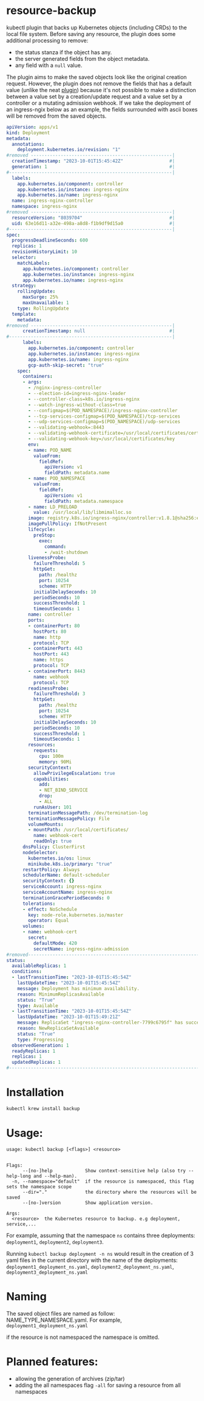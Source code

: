 # resource-backup

kubectl plugin that backs up Kubernetes objects (including CRDs) to the local file system. Before saving any resource, the plugin does some additional processing to remove:
- the status stanza if the object has any.
- the server generated fields from the object metadata.
- any field with a `null` value.

The plugin aims to make the saved objects look like the original creation request. However, the plugin does not remove the fields that has a default value (unlike the neat [plugin](https://github.com/itaysk/kubectl-neat)) because it's not possible to make a distinction between a value set by a creation/update request and a value set by a controller or a mutating admission webhook. If we take the deployment of an ingress-ngix below as an example, the fields surrounded with ascii boxes will be removed from the saved objects.

```yaml
apiVersion: apps/v1
kind: Deployment
metadata:
  annotations:
    deployment.kubernetes.io/revision: "1"
#removed ----------------------------------------------------|
  creationTimestamp: "2023-10-01T15:45:42Z"                 #|
  generation: 1                                             #|
#------------------------------------------------------------|
  labels:
    app.kubernetes.io/component: controller
    app.kubernetes.io/instance: ingress-nginx
    app.kubernetes.io/name: ingress-nginx
  name: ingress-nginx-controller
  namespace: ingress-nginx
#removed ----------------------------------------------------|
  resourceVersion: "8039704"                                #|
  uid: 63e16d11-a32e-498a-a8d8-f1b9df9d15a0                 #|
#------------------------------------------------------------|
spec:
  progressDeadlineSeconds: 600
  replicas: 1
  revisionHistoryLimit: 10
  selector:
    matchLabels:
      app.kubernetes.io/component: controller
      app.kubernetes.io/instance: ingress-nginx
      app.kubernetes.io/name: ingress-nginx
  strategy:
    rollingUpdate:
      maxSurge: 25%
      maxUnavailable: 1
    type: RollingUpdate
  template:
    metadata:
#removed ----------------------------------------------------|
      creationTimestamp: null                               #|
#------------------------------------------------------------|
      labels:
        app.kubernetes.io/component: controller
        app.kubernetes.io/instance: ingress-nginx
        app.kubernetes.io/name: ingress-nginx
        gcp-auth-skip-secret: "true"
    spec:
      containers:
      - args:
        - /nginx-ingress-controller
        - --election-id=ingress-nginx-leader
        - --controller-class=k8s.io/ingress-nginx
        - --watch-ingress-without-class=true
        - --configmap=$(POD_NAMESPACE)/ingress-nginx-controller
        - --tcp-services-configmap=$(POD_NAMESPACE)/tcp-services
        - --udp-services-configmap=$(POD_NAMESPACE)/udp-services
        - --validating-webhook=:8443
        - --validating-webhook-certificate=/usr/local/certificates/cert
        - --validating-webhook-key=/usr/local/certificates/key
        env:
        - name: POD_NAME
          valueFrom:
            fieldRef:
              apiVersion: v1
              fieldPath: metadata.name
        - name: POD_NAMESPACE
          valueFrom:
            fieldRef:
              apiVersion: v1
              fieldPath: metadata.namespace
        - name: LD_PRELOAD
          value: /usr/local/lib/libmimalloc.so
        image: registry.k8s.io/ingress-nginx/controller:v1.8.1@sha256:e5c4824e7375fcf2a393e1c03c293b69759af37a9ca6abdb91b13d78a93da8bd
        imagePullPolicy: IfNotPresent
        lifecycle:
          preStop:
            exec:
              command:
              - /wait-shutdown
        livenessProbe:
          failureThreshold: 5
          httpGet:
            path: /healthz
            port: 10254
            scheme: HTTP
          initialDelaySeconds: 10
          periodSeconds: 10
          successThreshold: 1
          timeoutSeconds: 1
        name: controller
        ports:
        - containerPort: 80
          hostPort: 80
          name: http
          protocol: TCP
        - containerPort: 443
          hostPort: 443
          name: https
          protocol: TCP
        - containerPort: 8443
          name: webhook
          protocol: TCP
        readinessProbe:
          failureThreshold: 3
          httpGet:
            path: /healthz
            port: 10254
            scheme: HTTP
          initialDelaySeconds: 10
          periodSeconds: 10
          successThreshold: 1
          timeoutSeconds: 1
        resources:
          requests:
            cpu: 100m
            memory: 90Mi
        securityContext:
          allowPrivilegeEscalation: true
          capabilities:
            add:
            - NET_BIND_SERVICE
            drop:
            - ALL
          runAsUser: 101
        terminationMessagePath: /dev/termination-log
        terminationMessagePolicy: File
        volumeMounts:
        - mountPath: /usr/local/certificates/
          name: webhook-cert
          readOnly: true
      dnsPolicy: ClusterFirst
      nodeSelector:
        kubernetes.io/os: linux
        minikube.k8s.io/primary: "true"
      restartPolicy: Always
      schedulerName: default-scheduler
      securityContext: {}
      serviceAccount: ingress-nginx
      serviceAccountName: ingress-nginx
      terminationGracePeriodSeconds: 0
      tolerations:
      - effect: NoSchedule
        key: node-role.kubernetes.io/master
        operator: Equal
      volumes:
      - name: webhook-cert
        secret:
          defaultMode: 420
          secretName: ingress-nginx-admission
#removed--------------------------------------------------------------------------------------------------|
status:                                                                                                   #|
  availableReplicas: 1                                                                                    #|
  conditions:                                                                                             #|
  - lastTransitionTime: "2023-10-01T15:45:54Z"                                                            #|
    lastUpdateTime: "2023-10-01T15:45:54Z"                                                                #|
    message: Deployment has minimum availability.                                                         #|
    reason: MinimumReplicasAvailable                                                                      #|
    status: "True"                                                                                        #|
    type: Available                                                                                       #|
  - lastTransitionTime: "2023-10-01T15:45:54Z"                                                            #|
    lastUpdateTime: "2023-10-01T15:49:21Z"                                                                #|
    message: ReplicaSet "ingress-nginx-controller-7799c6795f" has successfully progressed.                #|
    reason: NewReplicaSetAvailable                                                                        #|
    status: "True"                                                                                        #|
    type: Progressing                                                                                     #|
  observedGeneration: 1                                                                                   #|
  readyReplicas: 1                                                                                        #|
  replicas: 1                                                                                             #|
  updatedReplicas: 1                                                                                      #|
#---------------------------------------------------------------------------------------------------------|
```
# Installation

  ```sh
  kubectl krew install backup
  ```

# Usage:

```
usage: kubectl backup [<flags>] <resource>


Flags:
      --[no-]help            Show context-sensitive help (also try --help-long and --help-man).
  -n, --namespace="default"  if the resource is namespaced, this flag sets the namespace scope
      --dir="."              the directory where the resources will be saved
      --[no-]version         Show application version.

Args:
  <resource>  the Kubernetes resource to backup. e.g deployment, service,...

```

For example, assuming that the namespace `ns` contains three deployments: `deployment1`, `deployment2`, `deployment3`.

Running `kubectl backup deployment -n ns` would result in the creation of 3 yaml files in the current directory with the name of the deployments: `deployment1_deployment_ns.yaml`, `deployment2_deployment_ns.yaml`, `deployment3_deployment_ns.yaml`

# Naming

The saved object files are named as follow: NAME_TYPE_NAMESPACE.yaml. For example, `deployment1_deployment_ns.yaml`

if the resource is not namespaced the namespace is omitted. 


# Planned features: 

- allowing the generation of archives (zip/tar)
- adding the all namespaces flag `-all` for saving a resource from all namespaces